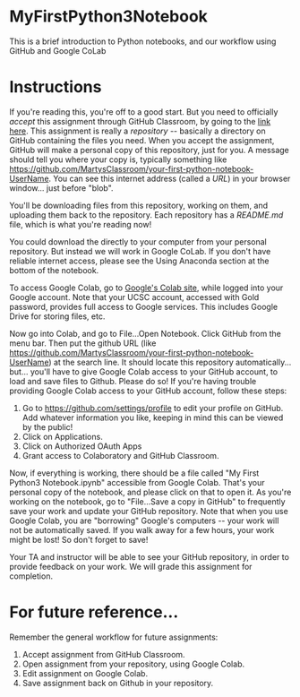 # MyFirstPython3Notebook
This is a brief introduction to Python notebooks, and our workflow using GitHub and Google CoLab

# Instructions

If you're reading this, you're off to a good start.  But you need to officially *accept* this assignment through GitHub Classroom, by going to the [link here](https://classroom.github.com/a/m9fo5LLa).  This assignment is really a *repository* -- basically a directory on GitHub containing the files you need.  When you accept the assignment, GitHub will make a personal copy of this repository, just for you.  A message should tell you where your copy is, typically something like https://github.com/MartysClassroom/your-first-python-notebook-UserName.  You can see this internet address (called a *URL*) in your browser window... just before "blob".  

You'll be downloading files from this repository, working on them, and uploading them back to the repository.  Each repository has a *README.md* file, which is what you're reading now!

You could download the directly to your computer from your personal repository.  But instead we will work in Google CoLab.  If you don't have reliable internet access, please see the Using Anaconda section at the bottom of the notebook.

To access Google Colab, go to [Google's Colab site](https://colab.research.google.com/), while logged into your Google account.  Note that your UCSC account, accessed with Gold password, provides full access to Google services.  This includes Google Drive for storing files, etc.  

Now go into Colab, and go to File...Open Notebook.  Click GitHub from the menu bar.  Then put the github URL (like https://github.com/MartysClassroom/your-first-python-notebook-UserName) at the search line.  It should locate this repository automatically... but...  you'll have to give Google Colab access to your GitHub account, to load and save files to Github.  Please do so!  If you're having trouble providing Google Colab access to your GitHub account, follow these steps:

1.  Go to https://github.com/settings/profile to edit your profile on GitHub.  Add whatever information you like, keeping in mind this can be viewed by the public!
2.  Click on Applications.
3.  Click on Authorized OAuth Apps
4.  Grant access to Colaboratory and GitHub Classroom.

Now, if everything is working, there should be a file called "My First Python3 Notebook.ipynb" accessible from Google Colab.  That's your personal copy of the notebook, and please click on that to open it.  As you're working on the notebook, go to "File...Save a copy in GitHub" to frequently save your work and update your GitHub repository.  Note that when you use Google Colab, you are "borrowing" Google's computers -- your work will not be automatically saved.  If you walk away for a few hours, your work might be lost!  So don't forget to save!  

Your TA and instructor will be able to see your GitHub repository, in order to provide feedback on your work.  We will grade this assignment for completion.

# For future reference...

Remember the general workflow for future assignments:

1.  Accept assignment from GitHub Classroom.  
2.  Open assignment from your repository, using Google Colab.
3.  Edit assignment on Google Colab.
4.  Save assignment back on Github in your repository.
